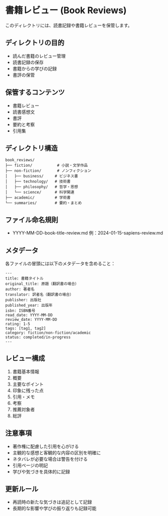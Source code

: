# 書籍レビュー (Book Reviews)

このディレクトリには、読書記録や書籍レビューを保管します。

## ディレクトリの目的
- 読んだ書籍のレビュー管理
- 読書記録の保存
- 書籍からの学びの記録
- 書評の保管

## 保管するコンテンツ
- 書籍レビュー
- 読書感想文
- 書評
- 要約と考察
- 引用集

## ディレクトリ構造
```
book_reviews/
├── fiction/           # 小説・文学作品
├── non-fiction/       # ノンフィクション
│   ├── business/     # ビジネス書
│   ├── technology/   # 技術書
│   ├── philosophy/   # 哲学・思想
│   └── science/      # 科学関連
├── academic/         # 学術書
└── summaries/        # 要約・まとめ
```

## ファイル命名規則
- YYYY-MM-DD-book-title-review.md
  例：2024-01-15-sapiens-review.md

## メタデータ
各ファイルの冒頭には以下のメタデータを含めること：
```
---
title: 書籍タイトル
original_title: 原題（翻訳書の場合）
author: 著者名
translator: 訳者名（翻訳書の場合）
publisher: 出版社
published_year: 出版年
isbn: ISBN番号
read_date: YYYY-MM-DD
review_date: YYYY-MM-DD
rating: 1-5
tags: [tag1, tag2]
category: fiction/non-fiction/academic
status: completed/in-progress
---
```

## レビュー構成
1. 書籍基本情報
2. 概要
3. 主要なポイント
4. 印象に残った点
5. 引用・メモ
6. 考察
7. 推薦対象者
8. 総評

## 注意事項
- 著作権に配慮した引用を心がける
- 主観的な感想と客観的な内容の区別を明確に
- ネタバレが必要な場合は警告を付ける
- 引用ページの明記
- 学びや気づきを具体的に記録

## 更新ルール
- 再読時の新たな気づきは追記として記録
- 長期的な影響や学びの振り返りも記録可能